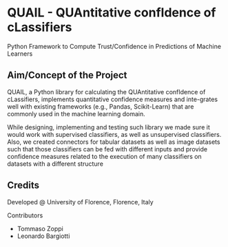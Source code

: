 # QUAIL - QUAntitative confIdence of cLassifiers 

Python Framework to Compute Trust/Confidence in Predictions of Machine Learners

## Aim/Concept of the Project

QUAIL, a Python library for calculating the QUAntitative confIdence of cLassifiers, implements quantitative confidence measures and inte-grates well with existing frameworks (e.g., Pandas, Scikit-Learn) that are commonly used in the machine learning domain. 

While designing, implementing and testing such library we made sure it would work with supervised classifiers, as well as unsupervised classifiers. Also, we created connectors for tabular datasets as well as image datasets such that those classifiers can be fed with different inputs and provide confidence measures related to the execution of many classifiers on datasets with a different structure

## Credits

Developed @ University of Florence, Florence, Italy

Contributors
- Tommaso Zoppi
- Leonardo Bargiotti


